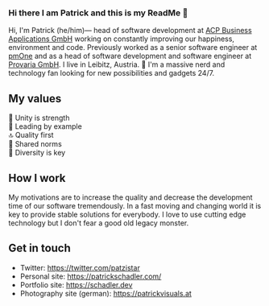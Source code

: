 ### Hi there I am Patrick and this is my ReadMe 👋

<!--
**DonkeyKongJr/DonkeyKongJr** is a ✨ _special_ ✨ repository because its `README.md` (this file) appears on your GitHub profile. -->

Hi, I'm Patrick (he/him)— head of software development at [ACP Business Applications GmbH](https://www.acp.at/) working on constantly improving our happiness, environment and code. Previously worked as a senior software engineer at [pmOne](https://pmone.com) and as a head of software development and software engineer at [Provaria GmbH](https://provaria.com). I live in Leibitz, Austria. 🙌 I'm a massive nerd and technology fan looking for new possibilities and gadgets 24/7.

## My values
🤝 Unity is strength<br>
🌟 Leading by example<br>
🔝 Quality first<br>
🙌 Shared norms<br>
🚀 Diversity is key

## How I work
My motivations are to increase the quality and decrease the development time of our software tremendously. In a fast moving and changing world it is key to provide stable solutions for everybody. I love to use cutting edge technology but I don't fear a good old legacy monster. 

## Get in touch
- Twitter: https://twitter.com/patzistar
- Personal site: https://patrickschadler.com/
- Portfolio site: https://schadler.dev
- Photography site (german): https://patrickvisuals.at
